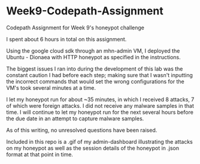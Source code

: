# Week9-Codepath-Assignment
Codepath Assignment for Week 9's honeypot challenge

I spent about 6 hours in total on this assignment.

Using the google cloud sdk through an mhn-admin VM, I deployed the Ubuntu - Dionaea with HTTP honeypot as specified in the instructions.

The biggest issues I ran into during the development of this lab was the constant caution I had before each step; making sure that I wasn't inputting the incorrect commands that would set the wrong configurations for the VM's took several minutes at a time.

I let my honeypot run for about ~35 minutes, in which I received 8 attacks, 7 of which were foreign attacks. I did not receive any malware samples in that time. I will continue to let my honeypot run for the next several hours before the due date in an attempt to capture malware samples.

As of this writing, no unresolved questions have been raised.

Included in this repo is a .gif of my admin-dashboard illustrating the attacks on my honeypot as well as the session details of the honeypot in .json format at that point in time.
